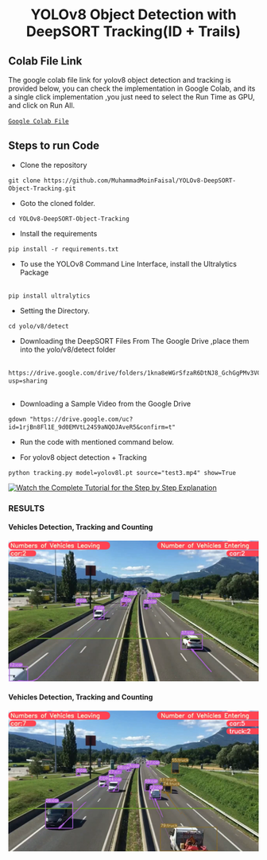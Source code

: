 <H1 align="center">
YOLOv8 Object Detection with DeepSORT Tracking(ID + Trails) </H1>

## Colab File Link 
The google colab file link for yolov8 object detection and tracking is provided below, you can check the implementation in Google Colab, and its a single click implementation
,you just need to select the Run Time as GPU, and click on Run All.

[`Google Colab File`](https://colab.research.google.com/drive/1wEsHknk11SWak80SJ7uGWZf5-BBrfMZx?usp=sharing)

## Steps to run Code

- Clone the repository
```
git clone https://github.com/MuhammadMoinFaisal/YOLOv8-DeepSORT-Object-Tracking.git
```
- Goto the cloned folder.
```
cd YOLOv8-DeepSORT-Object-Tracking
```
- Install the requirements
```
pip install -r requirements.txt

```
- To use the YOLOv8 Command Line Interface, install the Ultralytics Package
```

pip install ultralytics

```
- Setting the Directory.
```
cd yolo/v8/detect

```
- Downloading the DeepSORT Files From The Google Drive ,place them into the yolo/v8/detect folder
```

https://drive.google.com/drive/folders/1kna8eWGrSfzaR6DtNJ8_GchGgPMv3VC8?usp=sharing


```
- Downloading a Sample Video from the Google Drive
```
gdown "https://drive.google.com/uc?id=1rjBn8Fl1E_9d0EMVtL24S9aNQOJAveR5&confirm=t"
```

- Run the code with mentioned command below.

- For yolov8 object detection + Tracking
```
python tracking.py model=yolov8l.pt source="test3.mp4" show=True
```

[![Watch the Complete Tutorial for the Step by Step Explanation](https://img.youtube.com/vi/9jRRZ-WL698/0.jpg)]([https://www.youtube.com/watch?v=StTqXEQ2l-Y](https://www.youtube.com/watch?v=9jRRZ-WL698) "Watch the Complete Tutorial for the Step by Step Explanation")


### RESULTS

#### Vehicles Detection, Tracking and Counting 
![](./figure/figure1.png)

#### Vehicles Detection, Tracking and Counting

![](./figure/figure3.png)
